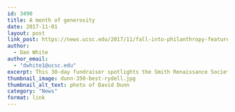 ```yaml
---
id: 3490
title: A month of generosity
date: 2017-11-01
layout: post
link_post: https://news.ucsc.edu/2017/11/fall-into-philanthropy-feature-story.html
author:
  - Dan White
author_email:
  - "dwhite1@ucsc.edu"
excerpt: This 30-day fundraiser spotlights the Smith Renaissance Society, People’s Media Advocacy Asia, the Underground Research Fund for Science and Engineering, the Everett Program, the Randall Morgan Collections and Natural History Initiative, and other worthy causes.
thumbnail_image: dunn-350-best-rydell.jpg
thumbnail_alt_text: photo of David Dunn
category: "News"
format: link
---
```

